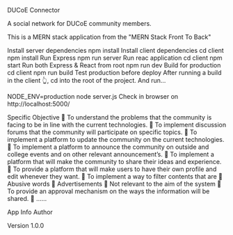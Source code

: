 DUCoE Connector

A social network for DUCoE community members.

This is a MERN stack application from the "MERN Stack Front To Back"

Install server dependencies
npm install
Install client dependencies
cd client
npm install
Run Express
npm run server
Run reac application
cd client
npm start
Run both Express & React from root
npm run dev
Build for production
cd client
npm run build
Test production before deploy
After running a build in the client 👆, cd into the root of the project.
And run...

NODE_ENV=production node server.js
Check in browser on http://localhost:5000/

Specific Objective
 To understand the problems that the community is facing to be in line with the current technologies.
 To implement discussion forums that the community will participate on specific topics.
 To implement a platform to update the community on the current technologies.
 To implement a platform to announce the community on outside and college events and on other relevant announcement’s.
 To implement a platform that will make the community to share their ideas and experience.
 To provide a platform that will make users to have their own profile and edit whenever they want.
 To implement a way to filter contents that are
 Abusive words
 Advertisements
 Not relevant to the aim of the system
 To provide an approval mechanism on the ways the information will be shared.
 ......

App Info
Author

Version
1.0.0
